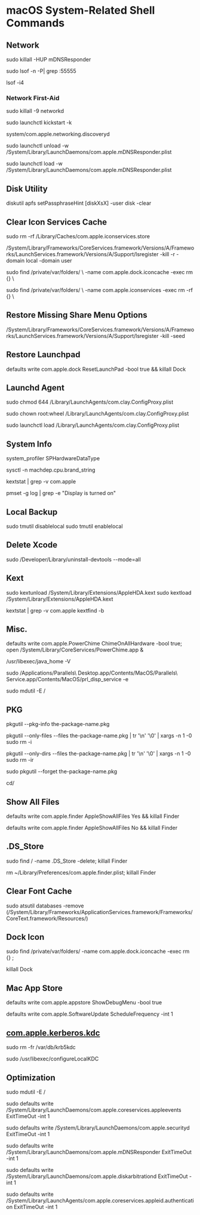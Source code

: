 # macOS System-Related Shell Commands

## Network
sudo killall -HUP mDNSResponder

sudo lsof -n -P| grep :55555

lsof -i4

### Network First-Aid
sudo killall -9 networkd

sudo launchctl kickstart -k

system/com.apple.networking.discoveryd

sudo launchctl unload -w /System/Library/LaunchDaemons/com.apple.mDNSResponder.plist

sudo launchctl load -w /System/Library/LaunchDaemons/com.apple.mDNSResponder.plist

## Disk Utility
diskutil apfs setPassphraseHint [diskXsX] -user disk -clear

## Clear Icon Services Cache
sudo rm -rf /Library/Caches/com.apple.iconservices.store

/System/Library/Frameworks/CoreServices.framework/Versions/A/Frameworks/LaunchServices.framework/Versions/A/Support/lsregister -kill -r -domain local -domain user

sudo find /private/var/folders/ \   -name com.apple.dock.iconcache -exec rm {} \

sudo find /private/var/folders/ \   -name com.apple.iconservices -exec rm -rf {} \

## Restore Missing Share Menu Options
/System/Library/Frameworks/CoreServices.framework/Versions/A/Frameworks/LaunchServices.framework/Versions/A/Support/lsregister -kill -seed

## Restore Launchpad
defaults write com.apple.dock ResetLaunchPad -bool true && killall Dock

## Launchd Agent
sudo chmod 644 /Library/LaunchAgents/com.clay.ConfigProxy.plist

sudo chown root:wheel /Library/LaunchAgents/com.clay.ConfigProxy.plist

sudo launchctl load /Library/LaunchAgents/com.clay.ConfigProxy.plist

## System Info
system_profiler SPHardwareDataType

sysctl -n machdep.cpu.brand_string

kextstat | grep -v com.apple

pmset -g log | grep -e "Display is turned on"

## Local Backup
sudo tmutil disablelocal
sudo tmutil enablelocal

## Delete Xcode
sudo /Developer/Library/uninstall-devtools --mode=all

## Kext
sudo kextunload /System/Library/Extensions/AppleHDA.kext
sudo kextload /System/Library/Extensions/AppleHDA.kext

kextstat | grep -v com.apple
kextfind -b

## Misc.
defaults write com.apple.PowerChime ChimeOnAllHardware -bool true; open /System/Library/CoreServices/PowerChime.app &

/usr/libexec/java_home -V

sudo /Applications/Parallels\ Desktop.app/Contents/MacOS/Parallels\ Service.app/Contents/MacOS/prl_disp_service -e

sudo mdutil -E /

## PKG
pkgutil --pkg-info the-package-name.pkg

pkgutil --only-files --files the-package-name.pkg | tr '\n' '\0' | xargs -n 1 -0 sudo rm -i

pkgutil --only-dirs --files the-package-name.pkg | tr '\n' '\0' | xargs -n 1 -0 sudo rm -ir

sudo pkgutil --forget the-package-name.pkg

cd/

## Show All Files
defaults write com.apple.finder AppleShowAllFiles Yes && killall Finder

defaults write com.apple.finder AppleShowAllFiles No && killall Finder

## .DS_Store
sudo find / -name .DS_Store -delete; killall Finder

rm ~/Library/Preferences/com.apple.finder.plist; killall Finder

## Clear Font Cache
sudo atsutil databases -remove
(/System/Library/Frameworks/ApplicationServices.framework/Frameworks/CoreText.framework/Resources/)

## Dock Icon
sudo find /private/var/folders/ -name com.apple.dock.iconcache -exec rm {} \;

killall Dock

## Mac App Store
defaults write com.apple.appstore ShowDebugMenu -bool true

defaults write com.apple.SoftwareUpdate ScheduleFrequency -int 1

## [com.apple.kerberos.kdc](http://automatica.com.au/2012/01/how-to-give-a-mac-os-x-machine-a-new-kerberos-identity/)

sudo rm -fr /var/db/krb5kdc

sudo /usr/libexec/configureLocalKDC

## Optimization
sudo mdutil -E /

sudo defaults write /System/Library/LaunchDaemons/com.apple.coreservices.appleevents ExitTimeOut -int 1

sudo defaults write /System/Library/LaunchDaemons/com.apple.securityd ExitTimeOut -int 1

sudo defaults write /System/Library/LaunchDaemons/com.apple.mDNSResponder ExitTimeOut -int 1

sudo defaults write /System/Library/LaunchDaemons/com.apple.diskarbitrationd ExitTimeOut -int 1

sudo defaults write /System/Library/LaunchAgents/com.apple.coreservices.appleid.authentication ExitTimeOut -int 1